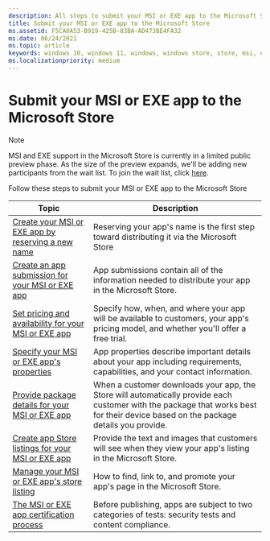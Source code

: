 ```yaml
---
description: All steps to submit your MSI or EXE app to the Microsoft Store
title: Submit your MSI or EXE app to the Microsoft Store
ms.assetid: F5CA0A53-B919-425B-83BA-AD473BE4FA32
ms.date: 06/24/2021
ms.topic: article
keywords: windows 10, windows 11, windows, windows store, store, msi, exe, unpackaged, unpackaged app, desktop app, traditional desktop app, 
ms.localizationpriority: medium
---
```


# Submit your MSI or EXE app to the Microsoft Store

> [!NOTE]
> MSI and EXE support in the Microsoft Store is currently in a limited public preview phase. As the size of the preview expands, we'll be adding new participants from the wait list. To join the wait list, click [here](https://aka.ms/storepreviewwaitlist).

Follow these steps to submit your MSI or EXE  app to the Microsoft Store

| Topic | Description          |
|-------|----------------------|
| [Create your MSI or EXE app by reserving a new name](create-your-app-by-reserving-a-name.md) | Reserving your app's name is the first step toward distributing it via the Microsoft Store |
| [Create an app submission for your MSI or EXE app](app-submissions.md)                       | App submissions contain all of the information needed to distribute your app in the Microsoft Store.  |
| [Set pricing and availability for your MSI or EXE app](set-app-pricing-and-availability.md)  | Specify how, when, and where your app will be available to customers, your app's pricing model, and whether you'll offer a free trial. |
| [Specify your MSI or EXE app's properties](enter-app-properties.md)                          | App properties describe important details about your app including requirements, capabilities, and your contact information. |
| [Provide package details for your MSI or EXE app](provide-package-details.md)                | When a customer downloads your app, the Store will automatically provide each customer with the package that works best for their device based on the package details you provide. |
| [Create app Store listings for your MSI or EXE app](create-app-store-listings.md)            | Provide the text and images that customers will see when they view your app's listing in the Microsoft Store. |
| [Manage your MSI or EXE app's store listing](manage-submission-options.md)                   | How to find, link to, and promote your app's page in the Microsoft Store. |
| [The MSI or EXE app certification process](the-app-certification-process.md)                 | Before publishing, apps are subject to two categories of tests: security tests and content compliance. |
